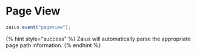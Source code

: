 # Page View

```javascript
zaius.event("pageview");
```

{% hint style="success" %}
Zaius will automatically parse the appropriate page path information.
{% endhint %}





